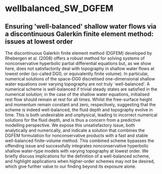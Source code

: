 # wellbalanced_SW_DGFEM

## Ensuring 'well-balanced' shallow water flows via a discontinuous Galerkin finite element method: issues at lowest order

The discontinuous Galerkin finite element method (DGFEM) developed by Rhebergen et al. (2008) offers a robust method for solving systems of nonconservative hyperbolic partial differential equations but, as we show here, does not satisfactorily deal with topography in shallow water flows at lowest order (so-called DG0, or equivalently finite volume). In particular, numerical solutions of the space-DG0 discretised one-dimensional shallow water equations over varying topography are not truly `well-balanced'. A numerical scheme is well-balanced if trivial steady states are satisfied in the numerical solution; in the case of the shallow water equations, initialised rest flow should remain at rest for all times. Whilst the free-surface height and momentum remain constant and zero, respectively, suggesting that the scheme is indeed well-balanced, the fluid depth and topography evolve in time. This is both undesirable and unphysical, leading to incorrect numerical solutions for the fluid depth, and is thus a concern from a predictive modelling perspective. We expose this unsatisfactory issue, both analytically and numerically, and indicate a solution that combines the DGFEM formulation for nonconservative products with a fast and stable well-balanced finite-volume method. This combined scheme bypasses the offending issue and successfully integrates nonconservative hyperbolic shallow water-type models with varying topography at lowest order. We briefly discuss implications for the definition of a well-balanced scheme, and highlight applications when higher-order schemes may not be desired, which give further value to our finding beyond its exposure alone.